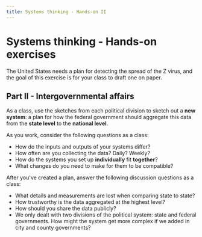 ```yaml
---
title: Systems thinking - Hands-on II
---
```


# Systems thinking - Hands-on exercises

The United States needs a plan for detecting the spread of the Z virus, and the goal of this exercise is for your class to draft one on paper.

## Part II - Intergovernmental affairs

As a class, use the sketches from each political division to sketch out a **new system**: a plan for how the federal government should aggregate this data from the **state level** to the **national level**.

As you work, consider the following questions as a class:

* How do the inputs and outputs of your systems differ?
* How often are you collecting the data? Daily? Weekly?
* How do the systems you set up **individually** fit **together**?
* What changes do you need to make for them to be compatible?

After you've created a plan, answer the following discussion questions as a class:

* What details and measurements are lost when comparing state to state?
* How trustworthy is the data aggregated at the highest level?
* How should you share the data publicly?
* We only dealt with two divisions of the political system: state and federal governments. How might the system get more complex if we added in city and county governments?
